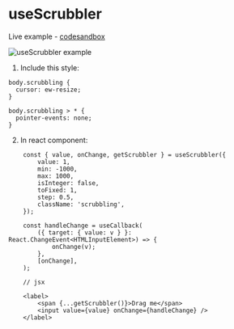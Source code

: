# useScrubbler

Live example - [codesandbox](https://codesandbox.io/s/objective-framework-dlnkh?file=/src/App.tsx)

![useScrubbler example](https://user-images.githubusercontent.com/25101758/111726070-4251a780-8879-11eb-90c9-7b1c2ff8b85d.gif)

1. Include this style:
```
body.scrubbling {
  cursor: ew-resize;
}

body.scrubbling > * {
  pointer-events: none;
}
```

2. In react component:
```
    const { value, onChange, getScrubbler } = useScrubbler({
        value: 1,
        min: -1000,
        max: 1000,
        isInteger: false,
        toFixed: 1,
        step: 0.5,
        className: 'scrubbling',
    });

    const handleChange = useCallback(
        ({ target: { value: v } }: React.ChangeEvent<HTMLInputElement>) => {
            onChange(v);
        },
        [onChange],
    );

    // jsx

    <label>
        <span {...getScrubbler()}>Drag me</span>
        <input value={value} onChange={handleChange} />
    </label>

```
